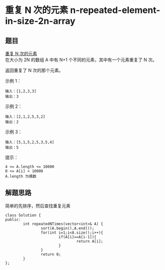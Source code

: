 # 重复 N 次的元素 n-repeated-element-in-size-2n-array
## 题目
[重复 N 次的元素](https://leetcode-cn.com/problems/n-repeated-element-in-size-2n-array/)  
在大小为 2N 的数组 A 中有 N+1 个不同的元素，其中有一个元素重复了 N 次。

返回重复了 N 次的那个元素。

示例 1：

	输入：[1,2,3,3]
	输出：3
示例 2：

	输入：[2,1,2,5,3,2]
	输出：2
示例 3：

	输入：[5,1,5,2,5,3,5,4]
	输出：5
 
提示：

	4 <= A.length <= 10000
	0 <= A[i] < 10000
	A.length 为偶数
## 解题思路
简单的先排序，然后查找重复元素

	class Solution {
	public:
			int repeatedNTimes(vector<int>& A) {
					sort(A.begin(),A.end());
					for(int i=1;i<A.size();i++){
							if(A[i]==A[i-1]){
									return A[i];
							}
					}
					return 0;
			}
	};
